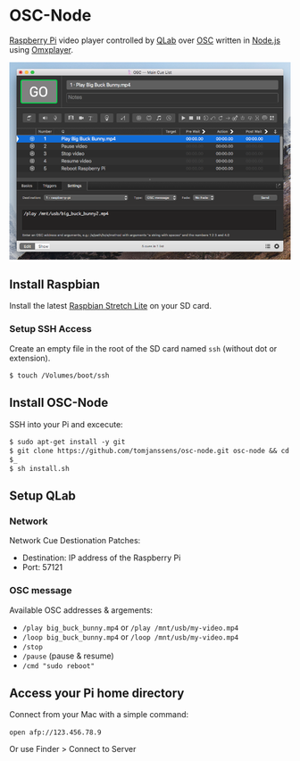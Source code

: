 # OSC-Node

[Raspberry Pi](https://www.raspberrypi.org/) video player controlled by [QLab](http://figure53.com/qlab/) over [OSC](http://opensoundcontrol.org/) written in [Node.js](https://nodejs.org/en/) using [Omxplayer](https://elinux.org/Omxplayer).

![QLab screenshot with OSC commands](screenshot.png)

## Install Raspbian

Install the latest [Raspbian Stretch Lite](https://www.raspberrypi.org/downloads/raspbian/) on your SD card.

### Setup SSH Access

Create an empty file in the root of the SD card named `ssh` (without dot or extension).

    $ touch /Volumes/boot/ssh

## Install OSC-Node

SSH into your Pi and excecute:

    $ sudo apt-get install -y git
    $ git clone https://github.com/tomjanssens/osc-node.git osc-node && cd $_
    $ sh install.sh

## Setup QLab

### Network

Network Cue Destionation Patches:

- Destination: IP address of the Raspberry Pi
- Port: 57121

### OSC message

Available OSC addresses & argements:

- `/play big_buck_bunny.mp4` or `/play /mnt/usb/my-video.mp4`
- `/loop big_buck_bunny.mp4` or `/loop /mnt/usb/my-video.mp4`
- `/stop`
- `/pause` (pause & resume)
- `/cmd "sudo reboot"`

## Access your Pi home directory

Connect from your Mac with a simple command:

`open afp://123.456.78.9`

Or use Finder > Connect to Server
